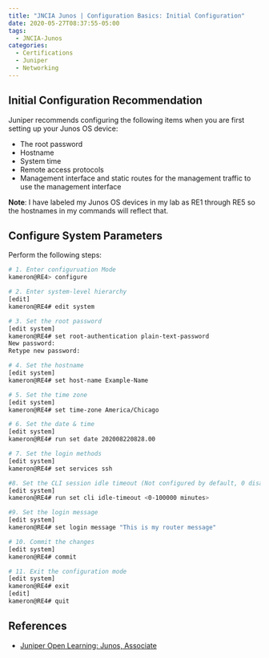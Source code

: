 ```yaml
---
title: "JNCIA Junos | Configuration Basics: Initial Configuration"
date: 2020-05-27T08:37:55-05:00
tags:
  - JNCIA-Junos
categories:
  - Certifications
  - Juniper
  - Networking
---
```

## Initial Configuration Recommendation

Juniper recommends configuring the following  items when you are first setting up your Junos OS device:

* The root password
* Hostname
* System time
* Remote access protocols
* Management interface and static routes for the management traffic to use the management interface

**Note**: I have labeled my Junos OS devices in my lab as RE1 through RE5 so the hostnames in my commands will reflect that.

## Configure System Parameters

Perform the following steps:

```bash
# 1. Enter configuruation Mode
kameron@RE4> configure

# 2. Enter system-level hierarchy
[edit]
kameron@RE4# edit system

# 3. Set the root password
[edit system]
kameron@RE4# set root-authentication plain-text-password
New password:
Retype new password:

# 4. Set the hostname
[edit system]
kameron@RE4# set host-name Example-Name

# 5. Set the time zone
[edit system]
kameron@RE4# set time-zone America/Chicago

# 6. Set the date & time
[edit system]
kameron@RE4# run set date 202008220828.00

# 7. Set the login methods
[edit system]
kameron@RE4# set services ssh

#8. Set the CLI session idle timeout (Not configured by default, 0 disables the timeout)
[edit system]
kameron@RE4# run set cli idle-timeout <0-100000 minutes>

#9. Set the login message
[edit system]
kameron@RE4# set login message "This is my router message"

# 10. Commit the changes
[edit system]
kameron@RE4# commit

# 11. Exit the configuration mode
[edit system]
kameron@RE4# exit
[edit]
kameron@RE4# quit
```

## References

* [Juniper Open Learning: Junos, Associate](https://cloud.contentraven.com/junosgenius/learningpath-detail/1004/3/0/1)
